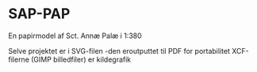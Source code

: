 # SAP-PAP
En papirmodel af Sct. Annæ Palæ i 1:380

Selve projektet er i SVG-filen -den eroutputtet til PDF for portabilitet
XCF-filerne (GIMP billedfiler) er kildegrafik
